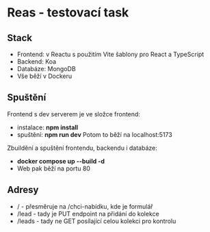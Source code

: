 # Reas - testovací task

## Stack

- Frontend: v Reactu s použitím Vite šablony pro React a TypeScript
- Backend: Koa
- Databáze: MongoDB
- Vše běží v Dockeru

## Spuštění

Frontend s dev serverem je ve složce frontend:

- instalace: **npm install**
- spuštění: **npm run dev**
  Potom to běží na localhost:5173

Zbuildění a spuštění frontendu, backendu i databáze:

- **docker compose up --build -d**
- Web pak běží na portu 80

## Adresy

- / - přesměruje na /chci-nabídku, kde je formulář
- /lead - tady je PUT endpoint na přidání do kolekce
- /leads - tady ne GET posílající celou kolekci pro kontrolu
